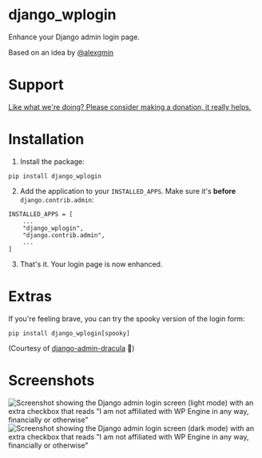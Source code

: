# django_wplogin
Enhance your Django admin login page.

Based on an idea by [@alexgmin](https://github.com/alexgmin)

# Support

[Like what we're doing? Please consider making a donation, it really helps.](https://www.djangoproject.com/fundraising/)

# Installation

1) Install the package:
```
pip install django_wplogin
```

2) Add the application to your `INSTALLED_APPS`. Make sure it's **before** `django.contrib.admin`:
```
INSTALLED_APPS = [
    ...
    "django_wplogin",
    "django.contrib.admin",
    ...
]
```

3) That's it. Your login page is now enhanced.

# Extras

If you're feeling brave, you can try the spooky version of the login form:
```
pip install django_wplogin[spooky]
```

(Courtesy of [django-admin-dracula](https://github.com/sjbitcode/django-admin-dracula) 🧛)


# Screenshots

![Screenshot showing the Django admin login screen (light mode) with an extra checkbox that reads "I am not affiliated with WP Engine in any way, financially or otherwise"](https://blog.bmispelon.rocks/files/django_wplogin_screenshot_light.png)
![Screenshot showing the Django admin login screen (dark mode) with an extra checkbox that reads "I am not affiliated with WP Engine in any way, financially or otherwise"](https://blog.bmispelon.rocks/files/django_wplogin_screenshot_dark.png)
